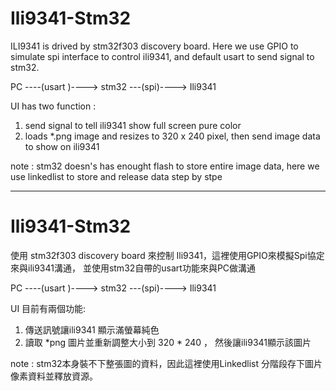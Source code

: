# Ili9341-Stm32

ILI9341 is drived by stm32f303 discovery board. Here we use GPIO to simulate spi interface to control ili9341,
and default usart to send signal to stm32.
             
PC ----(usart )----> stm32 ---(spi)----> Ili9341

UI has two function :
1. send signal to tell ili9341 show full screen pure color
2. loads *.png image and resizes to 320 x 240 pixel, then send image data to show on ili9341

note : stm32 doesn's has enought flash to store entire image data, here we use linkedlist to store and release data step by stpe

---------------------------------------------------------------------------------------------------------------------------------
# Ili9341-Stm32

使用 stm32f303 discovery board 來控制 Ili9341，這裡使用GPIO來模擬Spi協定來與ili9341溝通，
並使用stm32自帶的usart功能來與PC做溝通

PC ----(usart )----> stm32 ---(spi)----> Ili9341

UI 目前有兩個功能:
1. 傳送訊號讓ili9341 顯示滿螢幕純色
2. 讀取 *png 圖片並重新調整大小到 320 * 240 ， 然後讓ili9341顯示該圖片

note : stm32本身裝不下整張圖的資料，因此這裡使用Linkedlist 分階段存下圖片像素資料並釋放資源。
